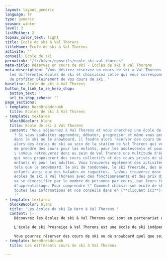 ```yaml
---
layout: layout_generic
language: fr
type: generic
season: winter
level: 2
listMother: 2
topnav_color_text: light
title: Ecole de ski à Val Thorens
titleHome: Ecole de ski à Val Thorens
activite: ''
conseil: Ecole de ski
permalink: "/fr/hiver/conseils/ecole-ski-val-thorens"
meta-title: Réservez un cours de ski - Ecoles de ski à Val Thorens
meta-description: 'Vous désirez réservez un cours de ski à Val Thorens ? Découvrez
  les différentes écoles de ski et choisissez celle qui vous correspond le mieux afin
  de profiter pleinement de vos cours de ski. '
baseline: Ecole de ski à Val Thorens
button_to_link_to_ze_hero_shop:
  button_text: ''
  url_to_shop_zehero: ''
page_sections:
- template: heroBreadcrumb
  title: Ecoles de ski à Val Thorens
- template: textarea
  blockBGcolor: blanc
  title: Ecole de ski à Val Thorens
  content: "Vous séjournez à Val Thorens et vous cherchez une école de ski à Val Thorens
    ? Si vous souhaitez apprendre, débuter, progresser et même vous perfectionner
    dans le ski ou le snowboard, il faudra alors réserver des cours de ski. Vous trouverez
    alors des écoles de ski au sein de la station de Val Thorens qui vous permettront
    de prendre des cours pour les enfants, pour les adolescents et pour les adultes.
    \ \nVous retrouverez donc au sein de Val Thorens une multitude d'écoles de ski
    qui vous proposeront des cours collectifs et des cours privés de ski pour les
    enfants et pour les adultes. Vous trouverez également des activités différentes
    tels que le snowboard, le ski de randonnée, le ski freeride, des activités pour
    enfants ainsi que des balades en raquettes.  \nVous trouverez donc de multiples
    écoles de ski à Val Thorens avec des fonctionnements et des prix différents. Chacune
    va se diversifier par le nombre de personne par cours, par leurs fonctionnements
    d'apprentissage. Pour comprendre \" Comment choisir son école de ski ? \" découvrez
    toutes les informations et nos conseils dans en [**cliquant ici**](/fr/hiver/conseils/choisir-ecole-de-ski)
    !"
- template: textarea
  blockBGcolor: blanc
  title: 'Les écoles de ski Ze Hero à Val Thorens '
  content: |-
    Découvrez les écoles de ski à Val Thorens qui sont en partenariat avec Ze Hero. Vous retrouvez l’école de ski Prosneige de Val Thorens. Elle vous proposera des cours collectifs ou particuliers de ski et de snowboard. Cette école de ski met à disposition des moniteurs qui sont bilingues et même trilingues et qui seront à votre écoute durant tous vos cours de ski.

    L'école de ski Prosneige à Val Thorens est une école de ski indépendante qui vous permet de prendre des cours de ski mais également de louer ou d'acheter votre matériel de ski. En effet, Prosneige dispose d'un magasin de vente et de location de ski et de snowboard. Vous pourrez bénéficier de son chalet de 200m² au départ des cours, où vous pourrez vous restaurer et vous poser dans les chaises longues en profitant du soleil. Le jardin enfant se trouve juste devant avec un tapis exclusivement réservé aux enfants de Prosneige. Un concept unique au cœur de Val Thorens.

    Vous pourrez réserver des cours de ski ou de snowboard quel que soit votre niveau. Les cours débutent dès l'âge de 2/3ans avec une pédagogie spécialement conçue pour les bébés skieurs. Les groupes seront scindés en fonction de leurs niveaux en ski et en snowboard.
- template: heroBreadcrumb
  title: Les différents cours de ski à Val Thorens

---
```

